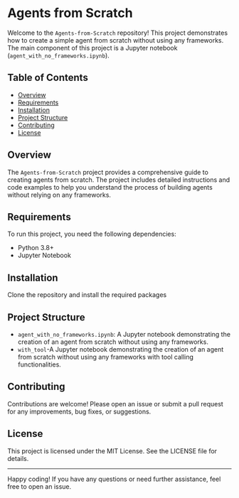 # Agents from Scratch

Welcome to the `Agents-from-Scratch` repository! This project demonstrates how to create a simple agent from scratch without using any frameworks. The main component of this project is a Jupyter notebook (`agent_with_no_frameworks.ipynb`).

## Table of Contents

- [Overview](#overview)
- [Requirements](#requirements)
- [Installation](#installation)
- [Project Structure](#project-structure)
- [Contributing](#contributing)
- [License](#license)

## Overview

The `Agents-from-Scratch` project provides a comprehensive guide to creating agents from scratch. The project includes detailed instructions and code examples to help you understand the process of building agents without relying on any frameworks.

## Requirements

To run this project, you need the following dependencies:

- Python 3.8+
- Jupyter Notebook

## Installation
Clone the repository and install the required packages

## Project Structure
- `agent_with_no_frameworks.ipynb`: A Jupyter notebook demonstrating the creation of an agent from scratch without using any frameworks.
- `with_tool`-A Jupyter notebook demonstrating the creation of an agent from scratch without using any frameworks with tool calling functionalities.

## Contributing
Contributions are welcome! Please open an issue or submit a pull request for any improvements, bug fixes, or suggestions.

## License
This project is licensed under the MIT License. See the LICENSE file for details.

---
Happy coding! If you have any questions or need further assistance, feel free to open an issue.



